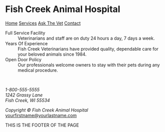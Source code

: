 <!DOCTYPE html>
<html>
<head>
<!--1.  The below meta tag allows the users viewport to be the width and correct size for their device-->
<meta name="viewport" content="width=device-width, initial-scale=1.0">
<!--2.  The below meta tag ... meta charset = ... has to be here for the document to be compatible with HTML 5. It is basically saying that 
this is a HTML5 document-->
<meta charset="UTF-8">
<!--3.  The below meta tag allows for better search engine optimisation through keywords and content description-->
<meta name="keywords" content="Fish Creek, Veterinarians, Medical Services">
<!--4.  The below meta tag allows for a description of your page-->
<meta name="description" content="Veterinarian services">
<!--5.  The below meta tag defines the author of the page-->
<meta name="author" content="James Fleming">
<!--6.  This meta tag should REFRESH THE PAGE EVERY 30 SECONDS :) -->
<meta http-equiv="refresh" content="30">
<title>Index</title>
<link href="C:\Users\james\OneDrive\Documents\DIT\Web User Interface Design\Fish Creek\style.css" 
type="text/css" rel="stylesheet" />
</head>

<body class="indexbackground">
	
<h1>Fish Creek Animal Hospital</h1>

<nav>
	<p><a href="http://www.rte.ie">Home</a> <!-- RTE website is just a placeholder here until all pages are actually created-->
	<a href="http://www.rte.ie">Services</a> 
	<a href="http://www.rte.ie">Ask The Vet</a> 
	<a href="http://www.rte.ie">Contact</a></p>
</nav>
<div>
  <p>
	<dl class="list">
		<dt>Full Service Facility</dt>
			<dd>Veterinarians and staff are on duty 24 hours a day, 7 days a week.</dd>
		<dt>Years Of Experience</dt>
			<dd>Fish Creek Veterinarians have provided quality, dependable care for your beloved animals since 1984. </dd>
		<dt>Open Door Policy</dt>
			<dd>Our professionals welcome owners to stay with their pets during any medical procedure.</dd>
	</dl>
  </p>
</div>
<br>
<address>
<p>1-800-555-5555<br>
1242 Grassy Lane<br>
Fish Creek, WI 55534</p>
</address>

<p><em>Copyright © Fish Creek Animal Hospital</em><br>
<a href="yourfirstname@yourlastname.com">yourfirstname@yourlastname.com</a>

<footer class="footerstyle">THIS IS THE FOOTER OF THE PAGE </footer>











</body>

</html>
